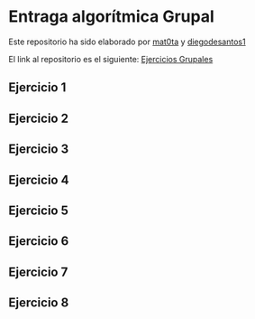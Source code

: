 # Entraga algorítmica Grupal

Este repositorio ha sido elaborado por [mat0ta](https://github.com/mat0ta) y [diegodesantos1](https://github.com/diegodesantos1)

El link al repositorio es el siguiente: [Ejercicios Grupales](https://github.com/mat0ta/ejercicios_grupales)

## Ejercicio 1

## Ejercicio 2

## Ejercicio 3

## Ejercicio 4

## Ejercicio 5

## Ejercicio 6

## Ejercicio 7

## Ejercicio 8
